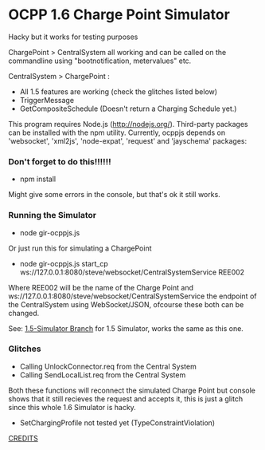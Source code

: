 # OCPP 1.6 Charge Point Simulator
Hacky but it works for testing purposes

ChargePoint > CentralSystem all working and can be called on the commandline using "bootnotification, metervalues" etc.

CentralSystem > ChargePoint :
+ All 1.5 features are working (check the glitches listed below)
+ TriggerMessage
+ GetCompositeSchedule (Doesn't return a Charging Schedule yet.)

This program requires Node.js (http://nodejs.org/). Third-party packages can be installed with the npm utility. Currently, ocppjs depends on 'websocket', 'xml2js', 'node-expat', 'request' and 'jayschema' packages:

### Don't forget to do this!!!!!!
+ npm install  

Might give some errors in the console, but that's ok it still works.

### Running the Simulator
+ node gir-ocppjs.js  

Or just run this for simulating a ChargePoint  
+ node gir-ocppjs.js start_cp ws://127.0.0.1:8080/steve/websocket/CentralSystemService REE002

Where REE002 will be the name of the Charge Point and ws://127.0.0.1:8080/steve/websocket/CentralSystemService the endpoint of the CentralSystem using WebSocket/JSON, ofcourse these both can be changed.

See: [1.5-Simulator Branch](https://github.com/JavaIsJavaScript/ocpp1.6-CP-Simulator/tree/1.5-Simulator) for 1.5 Simulator, works the same as this one.

### Glitches
+ Calling UnlockConnector.req from the Central System  
+ Calling SendLocalList.req from the Central System  

Both these functions will reconnect the simulated Charge Point but console shows that it still recieves the request and accepts it, this is just a glitch since this whole 1.6 Simulator is hacky.

+ SetChargingProfile not tested yet (TypeConstraintViolation)



[CREDITS](http://www.gir.fr/ocppjs/)
